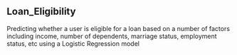 ## Loan_Eligibility
Predicting whether a user is eligible for a loan based on a number of factors including income, number of dependents, marriage status, employment status, etc using a Logistic Regression model
